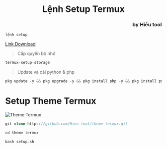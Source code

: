 <h1 style="text-align: center;">Lệnh Setup Termux</h1>

<h3 style="text-align: right;">by Hiếu tool</h3>

`lệnh setup`

[Link Download](https://apkcombo.com/vi/termux/com.termux/)

> Cấp quyền bộ nhớ
```php
termux-setup-storage
```
> Update và cài python & php
```php
pkg update -y && pkg upgrade -y && pkg install php -y && pkg install python -y && pip install requests && pip install bs4 && pip install colorama && pip install pystyle && pip install pycurl && pip install beautifulsoup4 && pip install inquirer && pip install pillow && pip install console && pkg install git -y
```

# Setup Theme Termux

![Theme Termux](https://blogger.googleusercontent.com/img/a/AVvXsEhsHWEwJ--I1yMYSG2ZXHfBH8brn55c5EshOOxSBDzfwcShl5o3q861MQw-1kdXZGwSrsgbFTTPOQBw56eX87a9zvZdQ9mkXN1MJXrGtS9pQa3xBdWDNWBWLYkFN8x-IemY7n01_kSGuiWvN_PWWkiPXCzC7uqBkn6yA5C1rqQMHy-_Kfi7enSUiGuSA5IV=w556-h445)

```php
git clone https://github.com/Hieu-tool/theme-termux.git
```

```php
cd theme-termux
```

```php
bash setup.sh
```